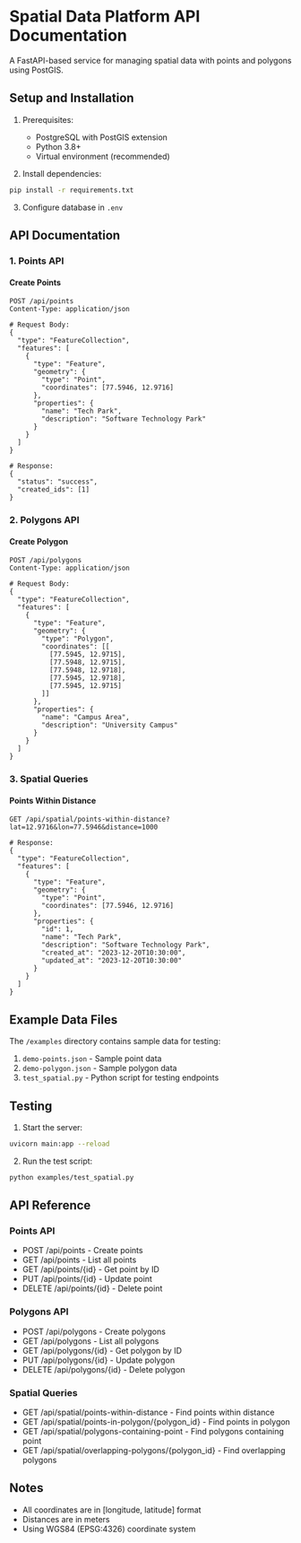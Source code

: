 # Spatial Data Platform API Documentation

A FastAPI-based service for managing spatial data with points and polygons using PostGIS.

## Setup and Installation

1. Prerequisites:
   - PostgreSQL with PostGIS extension
   - Python 3.8+
   - Virtual environment (recommended)

2. Install dependencies:
```bash
pip install -r requirements.txt
```

3. Configure database in `.env`

## API Documentation

### 1. Points API

#### Create Points
```http
POST /api/points
Content-Type: application/json

# Request Body:
{
  "type": "FeatureCollection",
  "features": [
    {
      "type": "Feature",
      "geometry": {
        "type": "Point",
        "coordinates": [77.5946, 12.9716]
      },
      "properties": {
        "name": "Tech Park",
        "description": "Software Technology Park"
      }
    }
  ]
}

# Response:
{
  "status": "success",
  "created_ids": [1]
}
```

### 2. Polygons API

#### Create Polygon
```http
POST /api/polygons
Content-Type: application/json

# Request Body:
{
  "type": "FeatureCollection",
  "features": [
    {
      "type": "Feature",
      "geometry": {
        "type": "Polygon",
        "coordinates": [[
          [77.5945, 12.9715],
          [77.5948, 12.9715],
          [77.5948, 12.9718],
          [77.5945, 12.9718],
          [77.5945, 12.9715]
        ]]
      },
      "properties": {
        "name": "Campus Area",
        "description": "University Campus"
      }
    }
  ]
}
```

### 3. Spatial Queries

#### Points Within Distance
```http
GET /api/spatial/points-within-distance?lat=12.9716&lon=77.5946&distance=1000

# Response:
{
  "type": "FeatureCollection",
  "features": [
    {
      "type": "Feature",
      "geometry": {
        "type": "Point",
        "coordinates": [77.5946, 12.9716]
      },
      "properties": {
        "id": 1,
        "name": "Tech Park",
        "description": "Software Technology Park",
        "created_at": "2023-12-20T10:30:00",
        "updated_at": "2023-12-20T10:30:00"
      }
    }
  ]
}
```

## Example Data Files

The `/examples` directory contains sample data for testing:

1. `demo-points.json` - Sample point data
2. `demo-polygon.json` - Sample polygon data
3. `test_spatial.py` - Python script for testing endpoints

## Testing

1. Start the server:
```bash
uvicorn main:app --reload
```

2. Run the test script:
```bash
python examples/test_spatial.py
```

## API Reference

### Points API
- POST /api/points - Create points
- GET /api/points - List all points
- GET /api/points/{id} - Get point by ID
- PUT /api/points/{id} - Update point
- DELETE /api/points/{id} - Delete point

### Polygons API
- POST /api/polygons - Create polygons
- GET /api/polygons - List all polygons
- GET /api/polygons/{id} - Get polygon by ID
- PUT /api/polygons/{id} - Update polygon
- DELETE /api/polygons/{id} - Delete polygon

### Spatial Queries
- GET /api/spatial/points-within-distance - Find points within distance
- GET /api/spatial/points-in-polygon/{polygon_id} - Find points in polygon
- GET /api/spatial/polygons-containing-point - Find polygons containing point
- GET /api/spatial/overlapping-polygons/{polygon_id} - Find overlapping polygons

## Notes
- All coordinates are in [longitude, latitude] format
- Distances are in meters
- Using WGS84 (EPSG:4326) coordinate system
